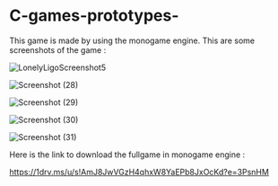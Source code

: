 # C-games-prototypes-

This game is made by using the monogame engine.
This are some screenshots of the game : 

![LonelyLigoScreenshot5](https://user-images.githubusercontent.com/67305202/134950775-40d7057e-3168-4ce7-870e-bd11e3b302fb.png)

![Screenshot (28)](https://user-images.githubusercontent.com/67305202/134950850-b5207c97-24c0-478a-8d56-ce2bbca561e4.png)

![Screenshot (29)](https://user-images.githubusercontent.com/67305202/134950913-56769a37-3bc9-49de-b996-2073302102e4.png)

![Screenshot (30)](https://user-images.githubusercontent.com/67305202/134950945-ffd39398-a502-40f7-abd8-4c45999d4830.png)

![Screenshot (31)](https://user-images.githubusercontent.com/67305202/134950971-c2c0b558-104a-4874-8ddd-92a96555c67d.png)

Here is the link to download the fullgame in monogame engine : 

https://1drv.ms/u/s!AmJ8JwVGzH4qhxW8YaEPb8JxOcKd?e=3PsnHM
